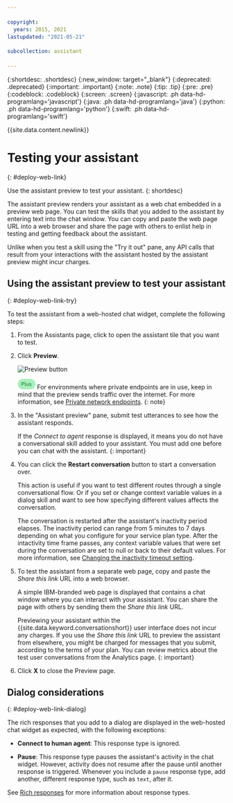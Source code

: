 ```yaml
---

copyright:
  years: 2015, 2021
lastupdated: "2021-05-21"

subcollection: assistant

---
```


{:shortdesc: .shortdesc}
{:new_window: target="_blank"}
{:deprecated: .deprecated}
{:important: .important}
{:note: .note}
{:tip: .tip}
{:pre: .pre}
{:codeblock: .codeblock}
{:screen: .screen}
{:javascript: .ph data-hd-programlang='javascript'}
{:java: .ph data-hd-programlang='java'}
{:python: .ph data-hd-programlang='python'}
{:swift: .ph data-hd-programlang='swift'}

{{site.data.content.newlink}}

# Testing your assistant
{: #deploy-web-link}

Use the assistant preview to test your assistant.
{: shortdesc}

The assistant preview renders your assistant as a web chat embedded in a preview web page. You can test the skills that you added to the assistant by entering text into the chat window. You can copy and paste the web page URL into a web browser and share the page with others to enlist help in testing and getting feedback about the assistant.

Unlike when you test a skill using the "Try it out" pane, any API calls that result from your interactions with the assistant hosted by the assistant preview might incur charges.

## Using the assistant preview to test your assistant
{: #deploy-web-link-try}

To test the assistant from a web-hosted chat widget, complete the following steps:

1.  From the Assistants page, click to open the assistant tile that you want to test.

1.  Click **Preview**.

    ![Preview button](images/preview-button.png)

    ![Plus or higher plans only](images/plus.png) For environments where private endpoints are in use, keep in mind that the preview sends traffic over the internet. For more information, see [Private network endpoints](/docs/assistant?topic=assistant-security#security-private-endpoints).
    {: note}

1.  In the "Assistant preview" pane, submit test utterances to see how the assistant responds.

    If the *Connect to agent* response is displayed, it means you do not have a conversational skill added to your assistant. You must add one before you can chat with the assistant.
    {: important}

1.  You can click the **Restart conversation** button to start a conversation over.

    This action is useful if you want to test different routes through a single conversational flow. Or if you set or change context variable values in a dialog skill and want to see how specifying different values affects the conversation.

    The conversation is restarted after the assistant's inactivity period elapses. The inactivity period can range from 5 minutes to 7 days depending on what you configure for your service plan type. After the intactivity time frame passes, any context variable values that were set during the conversation are set to null or back to their default values. For more information, see [Changing the inactivity timeout setting](/docs/assistant?topic=assistant-assistant-settings#assistant-settings-change-timeout).

1.  To test the assistant from a separate web page, copy and paste the *Share this link* URL into a web browser.

    A simple IBM-branded web page is displayed that contains a chat window where you can interact with your assistant. You can share the page with others by sending them the *Share this link* URL.

    Previewing your assistant within the {{site.data.keyword.conversationshort}} user interface does not incur any charges. If you use the *Share this link* URL to preview the assistant from elsewhere, you might be charged for messages that you submit, according to the terms of your plan. You can review metrics about the test user conversations from the Analytics page.
    {: important}

1.  Click **X** to close the Preview page.

## Dialog considerations
{: #deploy-web-link-dialog}

The rich responses that you add to a dialog are displayed in the web-hosted chat widget as expected, with the following exceptions:

- **Connect to human agent**: This response type is ignored.

- **Pause**: This response type pauses the assistant's activity in the chat widget. However, activity does not resume after the pause until another response is triggered. Whenever you include a `pause` response type, add another, different response type, such as `text`, after it.

See [Rich responses](/docs/assistant?topic=assistant-dialog-overview#dialog-overview-multimedia) for more information about response types.

